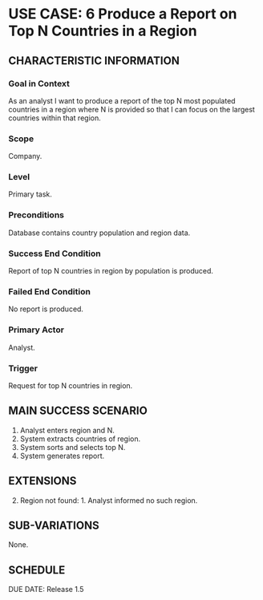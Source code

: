 # USE CASE: 6 Produce a Report on Top N Countries in a Region

## CHARACTERISTIC INFORMATION

### Goal in Context

As an analyst I want to produce a report of the top N most populated countries in a region where N is provided so that I can focus on the largest countries within that region.

### Scope

Company.

### Level

Primary task.

### Preconditions

Database contains country population and region data.

### Success End Condition

Report of top N countries in region by population is produced.
### Failed End Condition

No report is produced.

### Primary Actor

Analyst.

### Trigger

Request for top N countries in region.

## MAIN SUCCESS SCENARIO

  1. Analyst enters region and N.
  2. System extracts countries of region.
  3. System sorts and selects top N.
  4. System generates report.

## EXTENSIONS

  2. Region not found:
    1. Analyst informed no such region.

## SUB-VARIATIONS

None.

## SCHEDULE

DUE DATE: Release 1.5
